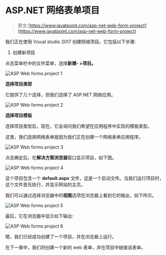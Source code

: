 # ASP.NET 网络表单项目

> 原文:[https://www.javatpoint.com/asp-net-web-form-project](https://www.javatpoint.com/asp-net-web-form-project)

我们正在使用 Visual studio 2017 创建网络项目。它包括以下步骤:

1.  创建新项目

点击菜单栏中的文件菜单，选择**新建- >项目。**

![ASP Web forms project 1](../Images/cd80be15c422bd217bd3c7b3592023ca.png)

**选择项目类型**

它提供了几个选择，但我们选择了 ASP.NET 网络应用。

![ASP Web forms project 2](../Images/d69c3116eb725c11953be553c163d15d.png)

**选择项目模板**

选择项目类型后，现在，它会询问我们希望在应用程序中实现的模板类型。

这里，我们选择网络表单是因为我们正在创建一个网络表单应用程序。

![ASP Web forms project 3](../Images/db8caa1571c81b6a24fd428a1299c731.png)

点击确定后，在**解决方案浏览器**窗口显示项目，如下图。

![ASP Web forms project 4](../Images/526ed51372c3957ce2830d7b998902b9.png)

这个项目包含一个 **default.aspx** 文件，这是一个启动文件。当我们运行项目时，这个文件首先执行，并显示网站的主页。

我们可以通过选择浏览器中的**视图**选项在浏览器上看到它的输出，如下所示。

![ASP Web forms project 5](../Images/7175757b6eec68f9f39c51416396222a.png)

最后，它在浏览器中显示如下输出:

![ASP Web forms project 6](../Images/a15b68abfb937517d51cbc8e0199ab5e.png)

嗯，我们已经成功创建了一个项目，并在浏览器上运行。

在下一章中，我们将创建一个新的 web 表单，并在项目中链接该表单。